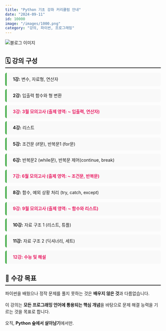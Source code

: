 ```yaml
---
title: "Python 기초 강좌 커리큘럼 안내"
date: "2024-09-11"
id: 10000
image: "/images/1000.png"
category: "강의, 파이썬, 프로그래밍"
---
```


<style>
  body {
    line-height: 1.6;
  }
  h1 {
    text-align: center;
    margin-top: 40px;
    margin-bottom: 40px;
  }
  h2 {
    border-bottom: 2px solid;
    padding-bottom: 5px;
    margin-top: 30px;
    margin-bottom: 15px;
  }
  h3 {
    text-align: right;
  }
  .module-list {
    list-style: none;
    padding: 0;
  }
  .module-list li {
    background: #f9f9f9;
    border-left: 5px solid #4CAF50;
    margin-bottom: 10px;
    padding: 10px 20px;
    border-radius: 5px;
  }
  .exam {
    color: #e91e63;
    font-weight: bold;
  }
</style>
![블로그 이미지](/images/1000.png)

<h2>🗓️ 강의 구성</h2>

<ol class="module-list">
  <li><strong>1강:</strong> 변수, 자료형, 연산자</li>
  <li><strong>2강:</strong> 입출력 함수와 형 변환</li>
  <li class="exam"><strong>3강:</strong> 3월 모의고사 (출제 영역: ~ 입출력, 연산자)</li>
  <li><strong>4강:</strong> 리스트</li>
  <li><strong>5강:</strong> 조건문 (if문), 반복문1 (for문)</li>
  <li><strong>6강:</strong> 반복문2 (while문), 반복문 제어(continue, break)</li>
  <li class="exam"><strong>7강:</strong> 6월 모의고사 (출제 영역: ~ 조건문, 반복문)</li>
  <li><strong>8강:</strong> 함수, 예외 상황 처리 (try, catch, except)</li>
  <li class="exam"><strong>9강:</strong> 9월 모의고사 (출제 영역: ~ 함수와 리스트)</li>
  <li><strong>10강:</strong> 자료 구조 1 (리스트, 튜플)</li>
  <li><strong>11강:</strong> 자료 구조 2 (딕셔너리, 세트)</li>
  <li class="exam"><strong>12강:</strong> 수능 및 해설</li>
</ol>

<h2>🎯 수강 목표</h2>

파이썬을 배웠으나 정작 문제를 풀지 못하는 것은 **배우지 않은 것**과 다름없습니다.

이 강의는 **모든 프로그래밍 언어에 통용되는 핵심 개념**을 바탕으로 문제 해결 능력을 기르는 것을 목표로 합니다.

오직, **Python 숲에서 살아남기**에서만.